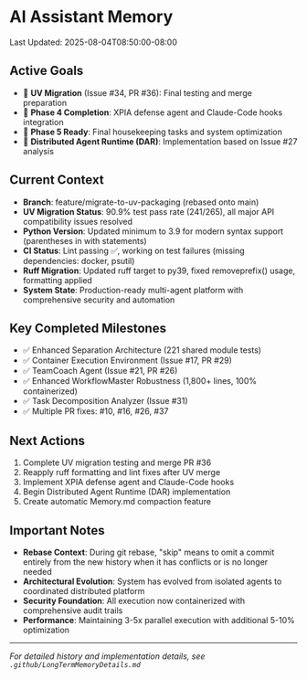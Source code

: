 # AI Assistant Memory
Last Updated: 2025-08-04T08:50:00-08:00

## Active Goals
- 🔄 **UV Migration** (Issue #34, PR #36): Final testing and merge preparation
- 🔄 **Phase 4 Completion**: XPIA defense agent and Claude-Code hooks integration
- 🔄 **Phase 5 Ready**: Final housekeeping tasks and system optimization
- 🔄 **Distributed Agent Runtime (DAR)**: Implementation based on Issue #27 analysis

## Current Context
- **Branch**: feature/migrate-to-uv-packaging (rebased onto main)
- **UV Migration Status**: 90.9% test pass rate (241/265), all major API compatibility issues resolved
- **Python Version**: Updated minimum to 3.9 for modern syntax support (parentheses in with statements)
- **CI Status**: Lint passing ✅, working on test failures (missing dependencies: docker, psutil)
- **Ruff Migration**: Updated ruff target to py39, fixed removeprefix() usage, formatting applied
- **System State**: Production-ready multi-agent platform with comprehensive security and automation

## Key Completed Milestones
- ✅ Enhanced Separation Architecture (221 shared module tests)
- ✅ Container Execution Environment (Issue #17, PR #29)
- ✅ TeamCoach Agent (Issue #21, PR #26)
- ✅ Enhanced WorkflowMaster Robustness (1,800+ lines, 100% containerized)
- ✅ Task Decomposition Analyzer (Issue #31)
- ✅ Multiple PR fixes: #10, #16, #26, #37

## Next Actions
1. Complete UV migration testing and merge PR #36
2. Reapply ruff formatting and lint fixes after UV merge
3. Implement XPIA defense agent and Claude-Code hooks
4. Begin Distributed Agent Runtime (DAR) implementation
5. Create automatic Memory.md compaction feature

## Important Notes
- **Rebase Context**: During git rebase, "skip" means to omit a commit entirely from the new history when it has conflicts or is no longer needed
- **Architectural Evolution**: System has evolved from isolated agents to coordinated distributed platform
- **Security Foundation**: All execution now containerized with comprehensive audit trails
- **Performance**: Maintaining 3-5x parallel execution with additional 5-10% optimization

---
*For detailed history and implementation details, see `.github/LongTermMemoryDetails.md`*
